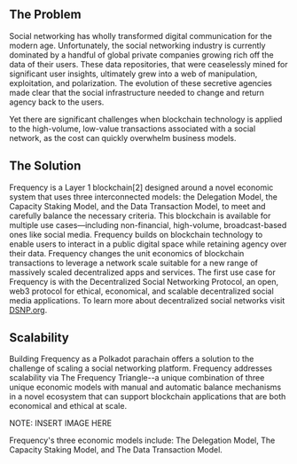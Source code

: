 ## The Problem

Social networking has wholly transformed digital communication for the modern age.
Unfortunately, the social networking industry is currently dominated by a handful of global private companies growing rich off the data of their users.
These data repositories, that were ceaselessly mined for significant user insights, ultimately grew into a web of manipulation, exploitation, and polarization.
The evolution of these secretive agencies made clear that the social infrastructure needed to change and return agency back to the users.

Yet there are significant challenges when blockchain technology is applied to the high-volume, low-value transactions associated with a social network, as the cost can quickly overwhelm business models.

## The Solution

Frequency is a Layer 1 blockchain[2] designed around a novel economic system that uses three interconnected models: the Delegation Model, the Capacity Staking Model, and the Data Transaction Model, to meet and carefully balance the necessary criteria. This blockchain is available for multiple use cases—including non-financial, high-volume, broadcast-based ones like social media. Frequency builds on blockchain technology to enable users to interact in a public digital space while retaining agency over their data.
Frequency changes the unit economics of blockchain transactions to leverage a network scale suitable for a new range of massively scaled decentralized apps and services. The first use case for Frequency is with the Decentralized Social Networking Protocol, an open, web3 protocol for ethical, economical, and scalable decentralized social media applications.
To learn more about decentralized social networks visit [DSNP.org](https://dsnp.org).

## Scalability

Building Frequency as a Polkadot parachain offers a solution to the challenge of scaling a social networking platform.  Frequency addresses scalability via The Frequency Triangle--a unique combination of three unique economic models with manual and automatic balance mechanisms in a novel ecosystem that can support blockchain applications that are both economical and ethical at scale.

NOTE: INSERT IMAGE HERE

Frequency's three economic models include:
The Delegation Model, The Capacity Staking Model, and The Data Transaction Model.



